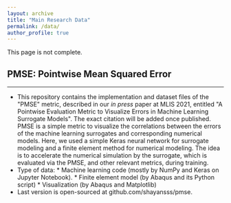 ```yaml
---
layout: archive
title: "Main Research Data"
permalink: /data/
author_profile: true
---
```

This page is not complete.

## PMSE: Pointwise Mean Squared Error
-------
  * This repository contains the implementation and dataset files of the "PMSE" metric, described in our *in press* paper at MLIS 2021, entitled "A Pointwise Evaluation Metric to Visualize Errors in Machine Learning Surrogate Models". The exact citation will be added once published.
  PMSE is a simple metric to visualize the correlations between the errors of the machine learning surrogates and corresponding numerical models. Here, we used a simple Keras neural network for surrogate modeling and a finite element method for numerical modeling. The idea is to accelerate the numerical simulation by the surrogate, which is evaluated via the PMSE, and other relevant metrics, during training.
  * Type of data:
        * Machine learning code (mostly by NumPy and Keras on Jupyter Notebook).
        * Finite element model (by Abaqus and its Python script)
        * Visualization (by Abaqus and Matplotlib)
  * Last version is open-sourced at github.com/shayansss/pmse.